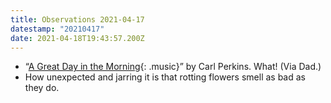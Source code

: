 ```yaml
---
title: Observations 2021-04-17
datestamp: "20210417"
date: 2021-04-18T19:43:57.200Z
---
```

- “[A Great Day in the Morning](https://www.youtube.com/watch?v=HEDk366Phcg){: .music}” by Carl Perkins. What! (Via Dad.)
- How unexpected and jarring it is that rotting flowers smell as bad as they do.